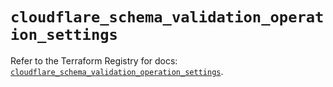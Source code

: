 # `cloudflare_schema_validation_operation_settings`

Refer to the Terraform Registry for docs: [`cloudflare_schema_validation_operation_settings`](https://registry.terraform.io/providers/cloudflare/cloudflare/5.7.1/docs/resources/schema_validation_operation_settings).
